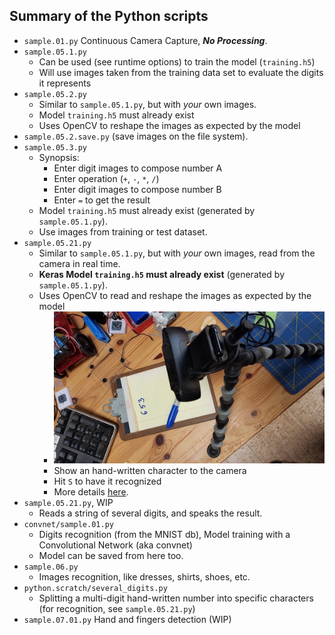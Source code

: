 ## Summary of the Python scripts
- `sample.01.py` Continuous Camera Capture, **_No Processing_**.
- `sample.05.1.py`
    - Can be used (see runtime options) to train the model (`training.h5`)
    - Will use images taken from the training data set to evaluate the digits it represents
- `sample.05.2.py`
    - Similar to `sample.05.1.py`, but with _your_ own images.
    - Model `training.h5` must already exist
    - Uses OpenCV to reshape the images as expected by the model
- `sample.05.2.save.py` (save images on the file system).
- `sample.05.3.py`
    - Synopsis:
        - Enter digit images to compose number A
        - Enter operation (`+`, `-`, `*`, `/`)
        - Enter digit images to compose number B
        - Enter `=` to get the result
    - Model `training.h5` must already exist (generated by `sample.05.1.py`).
    - Use images from training or test dataset.
- `sample.05.21.py`
    - Similar to `sample.05.1.py`, but with _your_ own images, read from the camera in real time.
    - **Keras Model `training.h5` must already exist** (generated by `sample.05.1.py`).
    - Uses OpenCV to read and reshape the images as expected by the model
        - ![Setting](../img/settings.jpg)
        - Show an hand-written character to the camera
        - Hit `S` to have it recognized
        - More details [here](../README.md#your-own-hand-written-digits-recognition).
- `sample.05.21.py`, WIP
    - Reads a string of several digits, and speaks the result.
- `convnet/sample.01.py`
    - Digits recognition (from the MNIST db), Model training with a Convolutional Network (aka convnet)
    - Model can be saved from here too.
- `sample.06.py`
    - Images recognition, like dresses, shirts, shoes, etc.
- `python.scratch/several_digits.py`
    - Splitting a multi-digit hand-written number into specific characters (for recognition, see `sample.05.21.py`)
- `sample.07.01.py` Hand and fingers detection (WIP)
